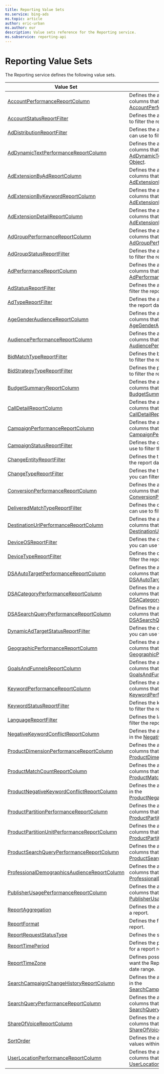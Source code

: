 ```yaml
---
title: Reporting Value Sets
ms.service: bing-ads
ms.topic: article
author: eric-urban
ms.author: eur
description: Value sets reference for the Reporting service.
ms.subservice: reporting-api
---
```

# Reporting Value Sets
The Reporting service defines the following value sets.

|Value Set|Description|
|---|---|
|[AccountPerformanceReportColumn](accountperformancereportcolumn.md)|Defines the attributes and performance statistics columns that you can include in the [AccountPerformanceReportRequest](accountperformancereportrequest.md).|
|[AccountStatusReportFilter](accountstatusreportfilter.md)|Defines the account status values that you can use to filter the report data.|
|[AdDistributionReportFilter](addistributionreportfilter.md)|Defines the ad distribution medium values that you can use to filter the report data.|
|[AdDynamicTextPerformanceReportColumn](addynamictextperformancereportcolumn.md)|Defines the attributes and performance statistics columns that you can include in the [AdDynamicTextPerformanceReportRequest Data Object](addynamictextperformancereportrequest.md).|
|[AdExtensionByAdReportColumn](adextensionbyadreportcolumn.md)|Defines the attributes and performance statistics columns that you can include in the [AdExtensionByAdReportRequest](adextensionbyadreportrequest.md).|
|[AdExtensionByKeywordReportColumn](adextensionbykeywordreportcolumn.md)|Defines the attributes and performance statistics columns that you can include in the [AdExtensionByKeywordReportRequest](adextensionbykeywordreportrequest.md).|
|[AdExtensionDetailReportColumn](adextensiondetailreportcolumn.md)|Defines the attributes and performance statistics columns that you can include in the [AdExtensionDetailReportRequest](adextensiondetailreportrequest.md).|
|[AdGroupPerformanceReportColumn](adgroupperformancereportcolumn.md)|Defines the attributes and performance statistics columns that you can include in the [AdGroupPerformanceReportRequest](adgroupperformancereportrequest.md).|
|[AdGroupStatusReportFilter](adgroupstatusreportfilter.md)|Defines the ad group status values that you can use to filter the report data.|
|[AdPerformanceReportColumn](adperformancereportcolumn.md)|Defines the attributes and performance statistics columns that you can include in the [AdPerformanceReportRequest](adperformancereportrequest.md).|
|[AdStatusReportFilter](adstatusreportfilter.md)|Defines the ad status values that you can use to filter the report data.|
|[AdTypeReportFilter](adtypereportfilter.md)|Defines the ad type values that you can use to filter the report data.|
|[AgeGenderAudienceReportColumn](agegenderaudiencereportcolumn.md)|Defines the attributes and performance statistics columns that you can include in the [AgeGenderAudienceReportRequest](agegenderaudiencereportrequest.md).|
|[AudiencePerformanceReportColumn](audienceperformancereportcolumn.md)|Defines the attributes and performance statistics columns that you can include in the [AudiencePerformanceReportRequest](audienceperformancereportrequest.md).|
|[BidMatchTypeReportFilter](bidmatchtypereportfilter.md)|Defines the bid match type values that you can use to filter the report data.|
|[BidStrategyTypeReportFilter](bidstrategytypereportfilter.md)|Defines the possible values that you can use to use to filter the report data by bid strategy type.|
|[BudgetSummaryReportColumn](budgetsummaryreportcolumn.md)|Defines the attributes and performance statistics columns that you can include in the [BudgetSummaryReportRequest](budgetsummaryreportrequest.md).|
|[CallDetailReportColumn](calldetailreportcolumn.md)|Defines the attributes and performance statistics columns that you can include in the [CallDetailReportRequest](calldetailreportrequest.md).|
|[CampaignPerformanceReportColumn](campaignperformancereportcolumn.md)|Defines the attributes and performance statistics columns that you can include in the [CampaignPerformanceReportRequest](campaignperformancereportrequest.md).|
|[CampaignStatusReportFilter](campaignstatusreportfilter.md)|Defines the campaign status values that you can use to filter the report data.|
|[ChangeEntityReportFilter](changeentityreportfilter.md)|Defines the types of entities by which you can filter the report data.|
|[ChangeTypeReportFilter](changetypereportfilter.md)|Defines the types of changes to entities by which you can filter the report data.|
|[ConversionPerformanceReportColumn](conversionperformancereportcolumn.md)|Defines the attributes and performance statistics columns that you can include in the [ConversionPerformanceReportRequest](conversionperformancereportrequest.md).|
|[DeliveredMatchTypeReportFilter](deliveredmatchtypereportfilter.md)|Defines the delivered match type values that you can use to filter the report data.|
|[DestinationUrlPerformanceReportColumn](destinationurlperformancereportcolumn.md)|Defines the attributes and performance statistics columns that you can include in the [DestinationUrlPerformanceReportRequest](destinationurlperformancereportrequest.md).|
|[DeviceOSReportFilter](deviceosreportfilter.md)|Defines the device operating system values that you can use to filter the report data.|
|[DeviceTypeReportFilter](devicetypereportfilter.md)|Defines the device type values that you can use to filter the report data.|
|[DSAAutoTargetPerformanceReportColumn](dsaautotargetperformancereportcolumn.md)|Defines the attributes and performance statistics columns that you can include in the [DSAAutoTargetPerformanceReportRequest](dsaautotargetperformancereportrequest.md).|
|[DSACategoryPerformanceReportColumn](dsacategoryperformancereportcolumn.md)|Defines the attributes and performance statistics columns that you can include in the [DSACategoryPerformanceReportRequest](dsacategoryperformancereportrequest.md).|
|[DSASearchQueryPerformanceReportColumn](dsasearchqueryperformancereportcolumn.md)|Defines the attributes and performance statistics columns that you can include in the [DSASearchQueryPerformanceReportRequest](dsasearchqueryperformancereportrequest.md).|
|[DynamicAdTargetStatusReportFilter](dynamicadtargetstatusreportfilter.md)|Defines the dynamic ad target status values that you can use to filter the report data.|
|[GeographicPerformanceReportColumn](geographicperformancereportcolumn.md)|Defines the attributes and performance statistics columns that you can include in the [GeographicPerformanceReportRequest](geographicperformancereportrequest.md).|
|[GoalsAndFunnelsReportColumn](goalsandfunnelsreportcolumn.md)|Defines the attributes and performance statistics columns that you can include in the [GoalsAndFunnelsReportRequest](goalsandfunnelsreportrequest.md).|
|[KeywordPerformanceReportColumn](keywordperformancereportcolumn.md)|Defines the attributes and performance statistics columns that you can include in the [KeywordPerformanceReportRequest](keywordperformancereportrequest.md).|
|[KeywordStatusReportFilter](keywordstatusreportfilter.md)|Defines the keyword status values that you can use to filter the report data.|
|[LanguageReportFilter](languagereportfilter.md)|Defines the language values that you can use to filter the report data.|
|[NegativeKeywordConflictReportColumn](negativekeywordconflictreportcolumn.md)|Defines the attributes columns that you can include in the [NegativeKeywordConflictReportRequest](negativekeywordconflictreportrequest.md).|
|[ProductDimensionPerformanceReportColumn](productdimensionperformancereportcolumn.md)|Defines the attributes and performance statistics columns that you can include in the [ProductDimensionPerformanceReportRequest](productdimensionperformancereportrequest.md).|
|[ProductMatchCountReportColumn](productmatchcountreportcolumn.md)|Defines the attributes and performance statistics columns that you can include in the [ProductMatchCountReportRequest](productmatchcountreportrequest.md).|
|[ProductNegativeKeywordConflictReportColumn](productnegativekeywordconflictreportcolumn.md)|Defines the attributes columns that you can include in the [ProductNegativeKeywordConflictReportRequest](productnegativekeywordconflictreportrequest.md).|
|[ProductPartitionPerformanceReportColumn](productpartitionperformancereportcolumn.md)|Defines the attributes and performance statistics columns that you can include in the [ProductPartitionPerformanceReportRequest](productpartitionperformancereportrequest.md).|
|[ProductPartitionUnitPerformanceReportColumn](productpartitionunitperformancereportcolumn.md)|Defines the attributes and performance statistics columns that you can include in the [ProductPartitionUnitPerformanceReportRequest](productpartitionunitperformancereportrequest.md).|
|[ProductSearchQueryPerformanceReportColumn](productsearchqueryperformancereportcolumn.md)|Defines the attributes and performance statistics columns that you can include in the [ProductSearchQueryPerformanceReportRequest](productsearchqueryperformancereportrequest.md).|
|[ProfessionalDemographicsAudienceReportColumn](professionaldemographicsaudiencereportcolumn.md)|Defines the attributes and performance statistics columns that you can include in the [ProfessionalDemographicsAudienceReportRequest](professionaldemographicsaudiencereportrequest.md).|
|[PublisherUsagePerformanceReportColumn](publisherusageperformancereportcolumn.md)|Defines the attributes and performance statistics columns that you can include in the [PublisherUsagePerformanceReportRequest](publisherusageperformancereportrequest.md).|
|[ReportAggregation](reportaggregation.md)|Defines the aggregation values that you can use for a report.|
|[ReportFormat](reportformat.md)|Defines the file formats that you can use for a report.|
|[ReportRequestStatusType](reportrequeststatustype.md)|Defines the status of a report.|
|[ReportTimePeriod](reporttimeperiod.md)|Defines the predefined time and date range values for a report request.|
|[ReportTimeZone](reporttimezone.md)|Defines possible values for the time zone that you want the Reporting service to use for the selected date range.|
|[SearchCampaignChangeHistoryReportColumn](searchcampaignchangehistoryreportcolumn.md)|Defines the attribute columns that you can include in the [SearchCampaignChangeHistoryReportRequest](searchcampaignchangehistoryreportrequest.md).|
|[SearchQueryPerformanceReportColumn](searchqueryperformancereportcolumn.md)|Defines the attributes and performance statistics columns that you can include in the [SearchQueryPerformanceReportRequest](searchqueryperformancereportrequest.md).|
|[ShareOfVoiceReportColumn](shareofvoicereportcolumn.md)|Defines the attributes and performance statistics columns that you can include in the [ShareOfVoiceReportRequest](shareofvoicereportrequest.md).|
|[SortOrder](sortorder.md)|Defines the ascending or descending sort order of values within the specified report column.|
|[UserLocationPerformanceReportColumn](userlocationperformancereportcolumn.md)|Defines the attributes and performance statistics columns that you can include in the [UserLocationPerformanceReportRequest](userlocationperformancereportrequest.md).|

